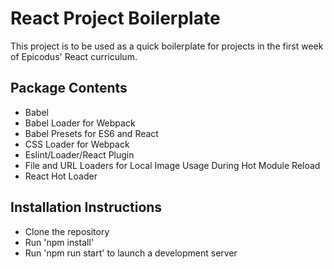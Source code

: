 # React Project Boilerplate
This project is to be used as a quick boilerplate for projects in the first week of Epicodus' React curriculum.

## Package Contents
* Babel
* Babel Loader for Webpack
* Babel Presets for ES6 and React
* CSS Loader for Webpack
* Eslint/Loader/React Plugin
* File and URL Loaders for Local Image Usage During Hot Module Reload
* React Hot Loader

## Installation Instructions
* Clone the repository
* Run 'npm install'
* Run 'npm run start' to launch a development server
